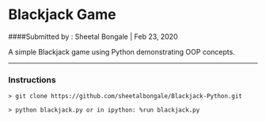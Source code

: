 # Blackjack Game 

####Submitted by : Sheetal Bongale | Feb 23, 2020

A simple Blackjack game using Python demonstrating OOP concepts.

- - -

### Instructions

`> git clone https://github.com/sheetalbongale/Blackjack-Python.git`

`> python blackjack.py or in ipython: %run blackjack.py`


